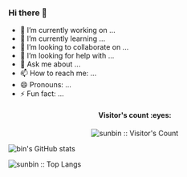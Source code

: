 ### Hi there 👋

- 🔭 I’m currently working on ...
- 🌱 I’m currently learning ...
- 👯 I’m looking to collaborate on ...
- 🤔 I’m looking for help with ...
- 💬 Ask me about ...
- 📫 How to reach me: ...
- 😄 Pronouns: ...
- ⚡ Fun fact: ...


<h4 align="center">Visitor's count :eyes:</h4>

<p align="center"><img src="https://profile-counter.glitch.me/{17661977890}/count.svg" alt="sunbin :: Visitor's Count" /></p>

![bin's GitHub stats](https://github-readme-stats.vercel.app/api?username=17661977890&theme=dark&show_icons=true)

<p align="left"><img src="https://github-readme-stats.vercel.app/api/top-langs/?username=17661977890&langs_count=10&theme=tokyonight&layout=compact" alt="sunbin :: Top Langs" /></p>
